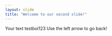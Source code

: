 ```yaml
---
layout: slide
title: "Welcome to our second slide!"
---
```

Your text testboi123
Use the left arrow to go back!
